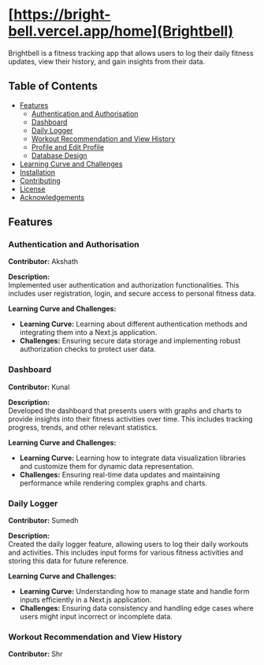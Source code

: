 # [https://bright-bell.vercel.app/home](Brightbell)

Brightbell is a fitness tracking app that allows users to log their daily fitness updates, view their history, and gain insights from their data.

## Table of Contents

- [Features](#features)
  - [Authentication and Authorisation](#authentication-and-authorisation)
  - [Dashboard](#dashboard)
  - [Daily Logger](#daily-logger)
  - [Workout Recommendation and View History](#workout-recommendation-and-view-history)
  - [Profile and Edit Profile](#profile-and-edit-profile)
  - [Database Design](#database-design)
- [Learning Curve and Challenges](#learning-curve-and-challenges)
- [Installation](#installation)
- [Contributing](#contributing)
- [License](#license)
- [Acknowledgements](#acknowledgements)

## Features

### Authentication and Authorisation
**Contributor:** Akshath

**Description:**  
Implemented user authentication and authorization functionalities. This includes user registration, login, and secure access to personal fitness data.

**Learning Curve and Challenges:**  
- **Learning Curve:** Learning about different authentication methods and integrating them into a Next.js application.
- **Challenges:** Ensuring secure data storage and implementing robust authorization checks to protect user data.

### Dashboard
**Contributor:** Kunal

**Description:**  
Developed the dashboard that presents users with graphs and charts to provide insights into their fitness activities over time. This includes tracking progress, trends, and other relevant statistics.

**Learning Curve and Challenges:**  
- **Learning Curve:** Learning how to integrate data visualization libraries and customize them for dynamic data representation.
- **Challenges:** Ensuring real-time data updates and maintaining performance while rendering complex graphs and charts.

### Daily Logger
**Contributor:** Sumedh

**Description:**  
Created the daily logger feature, allowing users to log their daily workouts and activities. This includes input forms for various fitness activities and storing this data for future reference.

**Learning Curve and Challenges:**  
- **Learning Curve:** Understanding how to manage state and handle form inputs efficiently in a Next.js application.
- **Challenges:** Ensuring data consistency and handling edge cases where users might input incorrect or incomplete data.

### Workout Recommendation and View History
**Contributor:** Shr
